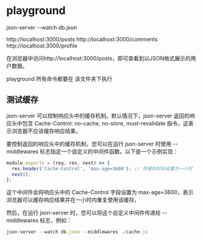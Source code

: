 # playground
json-server --watch db.json

  http://localhost:3000/posts
  http://localhost:3000/comments
  http://localhost:3000/profile

在浏览器中访问http://localhost:3000/posts，即可查看到以JSON格式展示的用户数据。


playground 所有命令都要在 该文件夹下执行


## 测试缓存
json-server 可以控制响应头中的缓存机制。默认情况下，json-server 返回的响应头中包含 Cache-Control: no-cache, no-store, must-revalidate 指令，这表示浏览器不应该缓存响应结果。

要控制返回的响应头中的缓存机制，您可以在运行 json-server 时使用 --middlewares 标志指定一个自定义的中间件函数。以下是一个示例实现：
```js
module.exports = (req, res, next) => {
  res.header('Cache-Control', 'max-age=3600'); // 将缓存时间设置为一小时
  next();
};
```
这个中间件会将响应头中的 Cache-Control 字段设置为 max-age=3600，表示浏览器可以缓存响应结果并在一小时内重复使用该缓存。

然后，在运行 json-server 时，您可以将这个自定义中间件传递给 --middlewares 标志，例如：
```js
json-server --watch db.json --middlewares ./cache.js
```